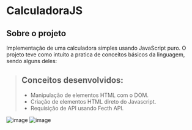 # CalculadoraJS
## Sobre o projeto
Implementação de uma calculadora simples usando JavaScript puro. O projeto teve como intuito a pratica de conceitos básicos da linguagem, sendo alguns deles:
> ## Conceitos desenvolvidos:
> * Manipulação de elementos HTML com o DOM.
> * Criação de elementos HTML direto do Javascript.
> * Requisição de API usando Fecth API.

![image](https://user-images.githubusercontent.com/99738653/195941855-602185fd-c34f-47ea-a050-c803709984ed.png) ![image](https://user-images.githubusercontent.com/99738653/195942091-54ae981d-c3b9-4dd8-a9a4-c2c15607aeb4.png) 
